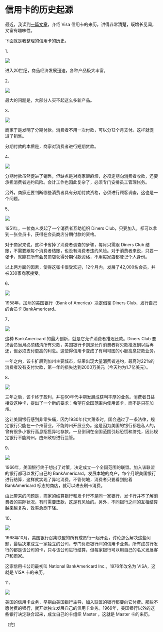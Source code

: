 # 信用卡的历史起源

最近，我读到[一篇文章](http://minesafetydisclosures.com/blog/2019/5/29/part-l-a-history-of-visa)，介绍 Visa 信用卡的来历，讲得非常清楚，既增长见闻，又富有趣味性。

下面就是我整理的信用卡的历史。

1、

![](https://www.wangbase.com/blogimg/asset/201907/bg2019072706.jpg)

进入20世纪，商品经济发展迅速，各种产品极大丰富。

2、

![](https://www.wangbase.com/blogimg/asset/201907/bg2019072707.jpg)

最大的问题是，大部分人买不起这么多新产品。

3、

![](https://www.wangbase.com/blogimg/asset/201907/bg2019072708.jpg)

商家于是发明了分期付款。消费者不用一次付款，可以分12个月支付。这样就促进了销售。

分期付款的本质是，商家对消费者进行短期贷款。

4、

![](https://www.wangbase.com/blogimg/asset/201907/bg2019072709.jpg)

分期付款虽然促进了销售，但缺点是对商家很麻烦，必须定期向消费者收款，还要承担消费者违约风险。会计工作也因此复杂了，必须专门安排员工管理帐务。

另外，商家还要判断哪些消费者具有分期付款资格，必须进行顾客调查，这也是一个问题。

5、

![](https://www.wangbase.com/blogimg/asset/201907/bg2019072710.jpg)

1951年，一位商人发起了一个消费者互助组织 Diners Club，只要加入，都可以拿到一张会员卡，获得在会员商店分期付款的资格。

对于商家来说，这种卡省掉了消费者调查的步骤，每月只需跟 Diners Club 结账，不需要跟每个消费者结账，也没有消费者违约风险。对于消费者来说，只要一张卡，就能在所有会员商店获得分期付款资格，不用每家店都登记个人身份。

以上两方面的因素，使得这张卡很受欢迎，12个月内，发展了42,000名会员，并被330家商家接受。

6、

![](https://www.wangbase.com/blogimg/asset/201907/bg2019072711.jpg)

1958年，加州的美国银行（Bank of America）决定借鉴 Diners Club，发行自己的会员卡 BankAmericard。

7、

![](https://www.wangbase.com/blogimg/asset/201907/bg2019072712.jpg)

这种 BankAmericard 的最大创新，就是它允许消费者推迟还款。Diners Club 要求会员当月必须结清所有欠款，美国银行卡则是允许消费者将欠款推迟到以后再还，但必须支付更高的利息。这使得信用卡变成了有利可图的小额高息贷款业务。

一年之内，该卡扩展到加州主要城市，结果出现大量消费者违约，最高时22%的消费者没有支付欠款，第一年的损失达到2000万美元（今天约为1.7亿美元）。

8、

![](https://www.wangbase.com/blogimg/asset/201907/bg2019072713.jpg)

三年之后，该卡终于盈利，并在60年代中期发展成获利丰厚的业务。消费者日益接受这种卡，提出了一个新的要求：希望在全国范围内使用该卡，而不是只在加州。

这让美国银行感到非常头痛，因为1930年代大萧条时，国会通过了一条法律，规定银行只能在一个州营业，不能跨州开展业务。这是因为美国的银行都是私人的，曾有很多小银行高息招揽异地存款，一旦倒闭在全国范围引起恐慌和挤兑，因此规定银行不能跨州，由州政府进行监管。

9、

![](https://www.wangbase.com/blogimg/asset/201907/bg2019072714.jpg)

1966年，美国银行终于想出了对策，决定成立一个全国范围的联盟。加入该联盟的银行都可以发行自己的 BankAmericard，发展本地的商户，每个月跟美国银行进行结算，这样就实现了异地消费。不管何地，消费者只要看到贴着 BankAmericard 标志的商店，就可以进去刷卡消费。

由此带来的问题是，商家的结算银行和发卡行不是同一家银行，发卡行并不了解消费者的实际状况，有时需要垫款，这是有风险的。另外，不同银行之间的互相结算越来越复杂，效率急剧下降。

10、

![](https://www.wangbase.com/blogimg/asset/201907/bg2019072715.jpg)

1968年10月，美国银行召集联盟的所有成员行一起开会，讨论怎么解决这些问题，最后决定成立一家独立的公司，专门负责银行间的信用卡业务。所有成员行发行的都是该公司的卡，只与该公司进行结算，但每家银行可以用自己的名义发展客户和商家。

这家信用卡公司最初叫 National BankAmericard Inc.，1976年改名为 VISA，这就是 VISA 卡的来历。

11、

![](https://www.wangbase.com/blogimg/asset/201907/bg2019072716.jpg)

美国的信用卡业务，早期由美国银行主导，加入联盟的银行都要向它付费。那些不愿付费的银行，就开始独立发展自己的信用卡业务。1969年，美国银行以外的这些银行决定联合起来，成立自己的卡组织 Master ，这就是 Master 卡的来历。

（完）
